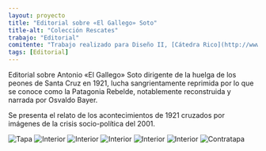 ```yaml
---
layout: proyecto
title: "Editorial sobre «El Gallego» Soto"
title-alt: "Colección Rescates"
trabajo: "Editorial"
comitente: "Trabajo realizado para Diseño II, [Cátedra Rico](http://www.catedrarico.com.ar), FADU--UBA."
tags: [Editorial]
---
```


Editorial sobre Antonio «El Gallego» Soto dirigente de la huelga de los peones de Santa Cruz en 1921, lucha sangrientamente reprimida por lo que se conoce como la Patagonia Rebelde, notablemente reconstruida y narrada por Osvaldo Bayer.

Se presenta el relato de los acontecimientos de 1921 cruzados por imágenes de la crisis socio-política del 2001.

<div class="fotorama">
	<img src="{{ site.baseurl }}/img/2013_heraldo-1.jpg" data-caption="Tapa" alt="Tapa" />
	<img src="{{ site.baseurl }}/img/2013_heraldo-2.jpg" data-caption="Interior" alt="Interior" />
	<img src="{{ site.baseurl }}/img/2013_heraldo-3.jpg" data-caption="Interior" alt="Interior" />
	<img src="{{ site.baseurl }}/img/2013_heraldo-4.jpg" data-caption="Interior" alt="Interior" />
	<img src="{{ site.baseurl }}/img/2013_heraldo-5.jpg" data-caption="Interior" alt="Interior" />
	<img src="{{ site.baseurl }}/img/2013_heraldo-6.jpg" data-caption="Interior" alt="Interior" />
	<img src="{{ site.baseurl }}/img/2013_heraldo-7.jpg" data-caption="Contratapa" alt="Contratapa" />
</div>
